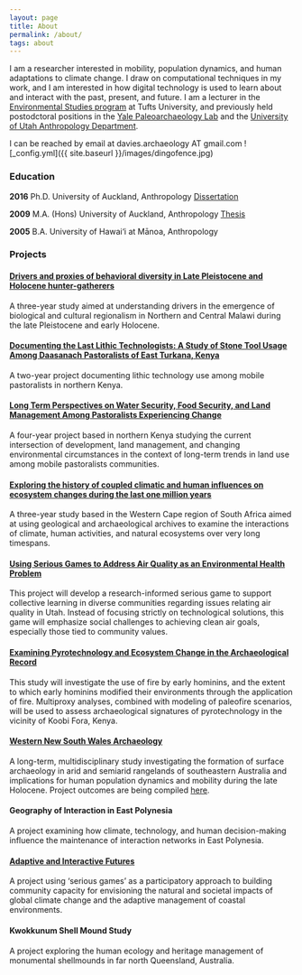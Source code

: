 ```yaml
---
layout: page
title: About
permalink: /about/
tags: about
---
```

I am a researcher interested in mobility, population dynamics, and human adaptations to climate change. I draw on computational techniques in my work, and I am interested in how digital technology is used to learn about and interact with the past, present, and future. I am a lecturer in the [Environmental Studies program](https://as.tufts.edu/environmentalstudies/) at Tufts University, and previously held postodctoral positions in the [Yale Paleoarchaeology Lab](https://campuspress.yale.edu/jcthompson/paleoarchaeology-lab/) and the [University of Utah Anthropology Department](https://faculty.utah.edu/u6023090-Benjamin_Andrew_Davies/hm/index.hml). 

I can be reached by email at davies.archaeology AT gmail.com
![_config.yml]({{ site.baseurl }}/images/dingofence.jpg)


### Education
		
**2016**	Ph.D.	University of Auckland, Anthropology 
[ Dissertation ](https://researchspace.auckland.ac.nz/handle/2292/29847)

**2009**	M.A. (Hons)	University of Auckland, Anthropology [ Thesis ](https://researchspace.auckland.ac.nz/handle/2292/26553)

**2005**	B.A.	University of Hawai‘i at Mānoa, Anthropology

### Projects

#### [Drivers and proxies of behavioral diversity in Late Pleistocene and Holocene hunter-gatherers](https://www.nsf.gov/awardsearch/showAward?AWD_ID=2244673)
A three-year study aimed at understanding drivers in the emergence of biological and cultural regionalism in Northern and Central Malawi during the late Pleistocene and early Holocene.

#### [Documenting the Last Lithic Technologists: A Study of Stone Tool Usage Among Daasanach Pastoralists of East Turkana, Kenya](https://www.emkp.org/documenting-the-last-lithic-technologists-a-study-of-stone-tool-usage-among-daasanach-pastoralists-of-east-turkana-kenya)
A two-year project documenting lithic technology use among mobile pastoralists in northern Kenya.

#### [Long Term Perspectives on Water Security, Food Security, and Land Management Among Pastoralists Experiencing Change](https://www.nsf.gov/awardsearch/showAward?AWD_ID=1924322)
A four-year project based in northern Kenya studying the current intersection of development, land management, and changing environmental circumstances in the context of long-term trends in land use among mobile pastoralists communities. 

#### [Exploring the history of coupled climatic and human influences on ecosystem changes during the last one million years](https://nsf.gov/awardsearch/showAward?AWD_ID=1826666)
A three-year study based in the Western Cape region of South Africa aimed at using geological and archaeological archives to examine the interactions of climate, human activities, and natural ecosystems over very long timespans. 

#### [Using Serious Games to Address Air Quality as an Environmental Health Problem](https://1u4u.utah.edu/funded_projects/funded_2020/funded_project_view.php?view_project_id=115)
This project will develop a research-informed serious game to support collective learning in diverse communities regarding issues relating air quality in Utah. Instead of focusing strictly on technological solutions, this game will emphasize social challenges to achieving clean air goals, especially those tied to community values.

#### [Examining Pyrotechnology and Ecosystem Change in the Archaeological Record](https://www.nsf.gov/awardsearch/showAward?AWD_ID=2018896&HistoricalAwards=false)
This study will investigate the use of fire by early hominins, and the extent to which early hominins modified their environments through the application of fire. Multiproxy analyses, combined with modeling of paleofire scenarios, will be used to assess archaeological signatures of pyrotechnology in the vicinity of Koobi Fora, Kenya.

#### [Western New South Wales Archaeology](https://www.researchgate.net/project/WNSWAP-Western-NSW-Archaeology-Program)
A long-term, multidisciplinary study investigating the formation of surface archaeology in arid and semiarid rangelands of southeastern Australia and implications for human population dynamics and mobility during the late Holocene. Project outcomes are being compiled [here](https://wnswap.blogs.auckland.ac.nz).

#### Geography of Interaction in East Polynesia
A project examining how climate, technology, and human decision-making influence the maintenance of interaction networks in East Polynesia. 

#### [Adaptive and Interactive Futures](https://niwa.co.nz/natural-hazards/our-services/serious-games-as-a-tool-to-engage-people)
A project using ‘serious games’ as a participatory approach to building community capacity for envisioning the natural and societal impacts of global climate change and the adaptive management of coastal environments.

#### Kwokkunum Shell Mound Study
A project exploring the human ecology and heritage management of monumental shellmounds in far north Queensland, Australia.

